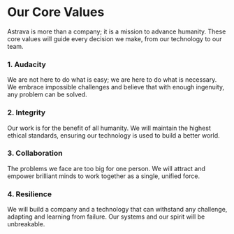 # Our Core Values

Astrava is more than a company; it is a mission to advance humanity. These core values will guide every decision we make, from our technology to our team.

### **1. Audacity**
We are not here to do what is easy; we are here to do what is necessary. We embrace impossible challenges and believe that with enough ingenuity, any problem can be solved.

### **2. Integrity**
Our work is for the benefit of all humanity. We will maintain the highest ethical standards, ensuring our technology is used to build a better world.

### **3. Collaboration**
The problems we face are too big for one person. We will attract and empower brilliant minds to work together as a single, unified force.

### **4. Resilience**
We will build a company and a technology that can withstand any challenge, adapting and learning from failure. Our systems and our spirit will be unbreakable.
